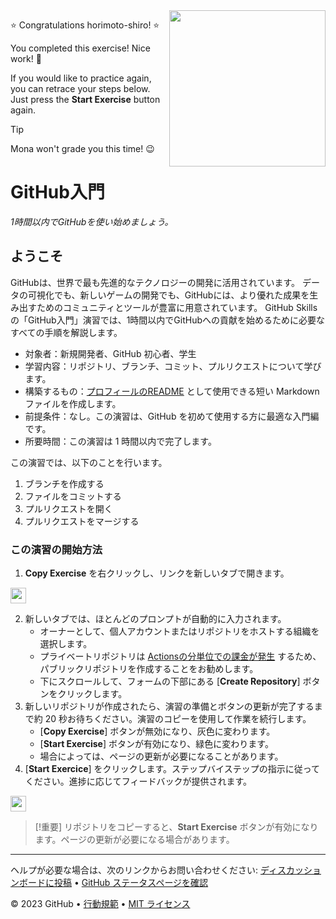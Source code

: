<img src="https://octodex.github.com/images/welcometocat.png" align="right" height="250px" />

⭐️ Congratulations horimoto-shiro! ⭐️

You completed this exercise! Nice work! 🥳

If you would like to practice again, you can retrace your steps below. Just press the **Start Exercise** button again.

> [!TIP]
> Mona won't grade you this time! 😉


 # GitHub入門

_1時間以内でGitHubを使い始めましょう。_

## ようこそ

GitHubは、世界で最も先進的なテクノロジーの開発に活用されています。
データの可視化でも、新しいゲームの開発でも、GitHubには、より優れた成果を生み出すためのコミュニティとツールが豊富に用意されています。
GitHub Skillsの「GitHub入門」演習では、1時間以内でGitHubへの貢献を始めるために必要なすべての手順を解説します。

- 対象者：新規開発者、GitHub 初心者、学生
- 学習内容：リポジトリ、ブランチ、コミット、プルリクエストについて学びます。
- 構築するもの：[プロフィールのREADME](https://docs.github.chttps://github.com/horimoto-shiro/skills-introduction-to-github/account-and-profile/setting-up-and-managing-your-github-profile/customizing-your-profile/managing-your-profile-readme) として使用できる短い Markdown ファイルを作成します。
- 前提条件：なし。この演習は、GitHub を初めて使用する方に最適な入門編です。
- 所要時間：この演習は 1 時間以内で完了します。

この演習では、以下のことを行います。

1. ブランチを作成する
2. ファイルをコミットする
3. プルリクエストを開く
4. プルリクエストをマージする

### この演習の開始方法

1. **Copy Exercise** を右クリックし、リンクを新しいタブで開きます。

<a id="copy-exercise">
<img src="https://img.shields.io/badge/📠_Copy_Exercise-AAA" height="25pt"/>
</a>

2. 新しいタブでは、ほとんどのプロンプトが自動的に入力されます。
   - オーナーとして、個人アカウントまたはリポジトリをホストする組織を選択します。
   - プライベートリポジトリは [Actionsの分単位での課金が発生](https://docs.github.chttps://github.com/horimoto-shiro/skills-introduction-to-github/billing/managing-billing-for-github-actions/about-billing-for-github-actions) するため、パブリックリポジトリを作成することをお勧めします。
   - 下にスクロールして、フォームの下部にある [**Create Repository**] ボタンをクリックします。
3. 新しいリポジトリが作成されたら、演習の準備とボタンの更新が完了するまで約 20 秒お待ちください。演習のコピーを使用して作業を続行します。
   - [**Copy Exercise**] ボタンが無効になり、灰色に変わります。
   - [**Start Exercise**] ボタンが有効になり、緑色に変わります。
   - 場合によっては、ページの更新が必要になることがあります。
4. [**Start Exercice**] をクリックします。ステップバイステップの指示に従ってください。進捗に応じてフィードバックが提供されます。

<a id="start-exercise" href="https://github.com/horimoto-shiro/skills-introduction-to-github/issues/1">
<img src="https://img.shields.io/badge/🚀_Start_Exercise-008000" height="25pt"/>
</a>

> [!重要]
> リポジトリをコピーすると、**Start Exercise** ボタンが有効になります。ページの更新が必要になる場合があります。

<footer>

<!--
<<< 著者注: フッター >>>
サポートを受けるためのリンク、GitHub ステータスページ、行動規範、ライセンスリンクを追加します。
-->

---

ヘルプが必要な場合は、次のリンクからお問い合わせください: [ディスカッションボードに投稿](https://github.com/orgs/skills/discussions/categories/test-with-actions) &bull; [GitHub ステータスページを確認](https://www.githubstatus.com/)

&copy; 2023 GitHub &bull; [行動規範](https://www.contributor-covenant.org/version/2/1/code_of_conduct/code_of_conduct.md) &bull; [MIT ライセンス](https://gh.​​io/mit)

</footer>
